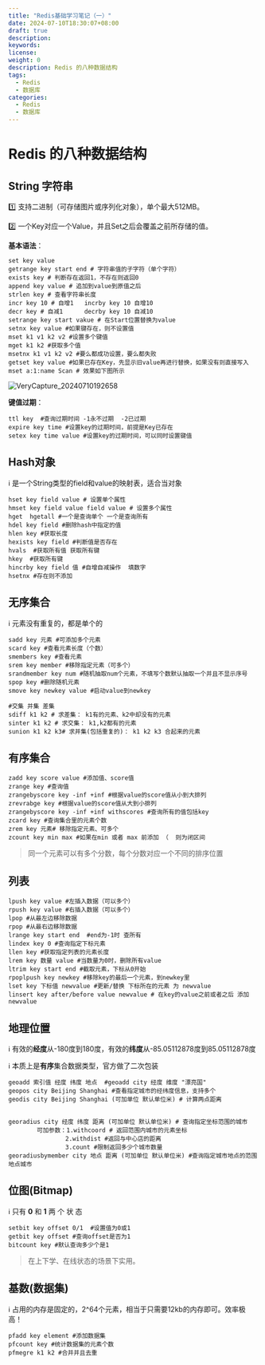 ```yaml
---
title: "Redis基础学习笔记（一）"
date: 2024-07-10T18:30:07+08:00
draft: true
description:
keywords:
license:
weight: 0
description: Redis 的八种数据结构
tags:
  - Redis
  - 数据库
categories:
  - Redis
  - 数据库
---
```

<!--more-->

# Redis 的八种数据结构

## String 字符串

:one: 支持二进制（可存储图片或序列化对象），单个最大512MB。

:two: 一个Key对应一个Value，并且Set之后会覆盖之前所存储的值。

**基本语法**：

```shell
set key value
getrange key start end # 字符串值的子字符（单个字符）
exists key # 判断存在返回1，不存在则返回0
append key value # 追加到value到原值之后
strlen key # 查看字符串长度
incr key 10 # 自增1   incrby key 10 自增10
decr key # 自减1      decrby key 10 自减10
setrange key start vakue # 在Start位置替换为value
setnx key value #如果键存在，则不设置值
mset k1 v1 k2 v2 #设置多个键值
mget k1 k2 #获取多个值
msetnx k1 v1 k2 v2 #要么都成功设置，要么都失败
getset key value #如果已存在Key，先显示旧value再进行替换，如果没有则直接写入
mset a:1:name Scan # 效果如下图所示
```

![VeryCapture_20240710192658](https://fastly.jsdelivr.net/gh/hack-scan/Blog-pic/posts/202407101948289.jpg)

**键值过期**：

```shell
ttl key  #查询过期时间 -1永不过期  -2已过期
expire key time #设置key的过期时间，前提是Key已存在
setex key time value #设置key的过期时间，可以同时设置键值
```



## Hash对象

:information_source: 是一个String类型的field和value的映射表，适合当对象

```shell
hset key field value # 设置单个属性
hmset key field value field value # 设置多个属性
hget  hgetall #一个是查询单个 一个是查询所有
hdel key field #删除hash中指定的值
hlen key #获取长度
hexists key field #判断值是否存在
hvals  #获取所有值 获取所有键
hkey  #获取所有键
hincrby key field 值 #自增自减操作  填数字
hsetnx #存在则不添加
```



## 无序集合

:information_source: 元素没有重复的，都是单个的

```shell
sadd key 元素 #可添加多个元素
scard key #查看元素长度（个数）
smembers key #查看元素
srem key member #移除指定元素（可多个）
srandmember key num #随机抽取num个元素，不填写个数默认抽取一个并且不显示序号
spop key #删除随机元素
smove key newkey value #启动value到newkey
```

```shell
#交集 并集 差集
sdiff k1 k2 # 求差集： k1有的元素、k2中却没有的元素
sinter k1 k2 # 求交集： k1,k2都有的元素
sunion k1 k2 k3# 求并集(包括重复的)： k1 k2 k3 合起来的元素
```

## 有序集合

```shell
zadd key score value #添加值、score值
zrange key #查询值
zrangebyscore key -inf +inf #根据value的score值从小到大排列
zrevrabge key #根据value的score值从大到小排列
zrangebyscore key -inf +inf withscores #查询所有的值包括key
zcard key #查询集合里的元素个数
zrem key 元素# 移除指定元素、可多个
zcount key min max #如果在min 或者 max 前添加 （  则为闭区间
```

>同一个元素可以有多个分数，每个分数对应一个不同的排序位置





## 列表

```shell
lpush key value #左插入数据（可以多个）
rpush key value #右插入数据（可以多个）
lpop #从最左边移除数据
rpop #从最右边移除数据
lrange key start end  #end为-1时 查所有
lindex key 0 #查询指定下标元素
llen key #获取指定列表的元素长度
lrem key 数量 value #当数量为0时，删除所有value
ltrim key start end #截取元素，下标从0开始
rpoplpush key newkey #移除key的最后一个元素，到newkey里
lset key 下标值 newvalue #更新/替换 下标所在的元素 为 newvalue
linsert key after/before value newvalue # 在key的value之前或者之后 添加newvalue
```



## 地理位置

:information_source: 有效的**经度**从-180度到180度，有效的**纬度**从-85.05112878度到85.05112878度

:information_source: 本质上是**有序**集合数据类型，官方做了二次包装

``` shell
geoadd 索引值 经度 纬度 地点  #geoadd city 经度 维度 "漂亮国"
geopos city Beijing Shanghai #查看指定城市的经纬度信息，支持多个
geodis city Beijing Shanghai (可加单位 默认单位米) # 计算两点距离


georadius city 经度 纬度 距离 (可加单位 默认单位米) # 查询指定坐标范围的城市
		可加参数：1.withcoord # 返回范围内城市的元素坐标
				2.withdist #返回与中心店的距离
				3.count #限制返回多少个城市数量
georadiusbymember city 地点 距离 (可加单位 默认单位米) #查询指定城市地点的范围地点城市
```



## 位图(Bitmap)

:information_source: 只有 **0**  和  **1**   两 个 状 态

```shell
setbit key offset 0/1  #设置值为0或1
getbit key offset #查询offset是否为1
bitcount key #默认查询多少个是1
```

> 在上下学、在线状态的场景下实用。

## 基数(数据集)

:information_source: 占用的内存是固定的，2^64个元素，相当于只需要12kb的内存即可。效率极高！

```shell
pfadd key element #添加数据集
pfcount key #统计数据集的元素个数
pfmegre k1 k2 #合并并且去重
```
